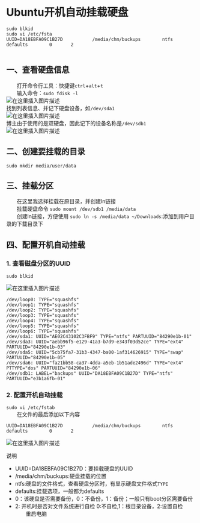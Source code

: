 # Ubuntu开机自动挂载硬盘
```aidl
sudo blkid
sudo vi /etc/fsta
UUID=DA18EBFA09C1B27D           /media/chm/buckups        ntfs    defaults        0       2


```
## 一、查看硬盘信息

&emsp;&emsp;打开命令行工具：快捷键`ctrl`+`alt`+`t`  
&emsp;&emsp;输入命令：`sudo fdisk -l`  
![在这里插入图片描述](https://img-blog.csdnimg.cn/20190427130838752.png)  
找到列表信息、并记下硬盘设备，如`/dev/sda1`  
![在这里插入图片描述](https://img-blog.csdnimg.cn/20190427130909559.png)  
博主由于使用的是双硬盘，因此记下的设备名称是`/dev/sdb1`  
![在这里插入图片描述](https://img-blog.csdnimg.cn/20190427131535118.png)  
## 二、创建要挂载的目录

`sudo mkdir media/user/data`  
## 三、挂载分区

&emsp;&emsp;在这里我选择挂载在原目录，并创建ln链接  
&emsp;&emsp;挂载硬盘命令
`sudo mount /dev/sdb1 /media/data`  
&emsp;&emsp;创建ln链接，方便使用
`sudo ln -s /media/data ~/Downloads`:添加到用户目录的下载目录下

## 四、配置开机自动挂载
### 1. 查看磁盘分区的UUID
`sudo blkid`  

![在这里插入图片描述](https://img-blog.csdnimg.cn/20190427132635611.png?x-oss-process=image/watermark,type_ZmFuZ3poZW5naGVpdGk,shadow_10,text_aHR0cHM6Ly9ibG9nLmNzZG4ubmV0L3FxXzI1NTk4NDUz,size_16,color_FFFFFF,t_70)  
```aidl
/dev/loop0: TYPE="squashfs"
/dev/loop1: TYPE="squashfs"
/dev/loop2: TYPE="squashfs"
/dev/loop3: TYPE="squashfs"
/dev/loop4: TYPE="squashfs"
/dev/loop5: TYPE="squashfs"
/dev/loop6: TYPE="squashfs"
/dev/sda1: UUID="AE02C43102C3FBF9" TYPE="ntfs" PARTUUID="84290e1b-01"
/dev/sda3: UUID="aebb96f5-e129-41a3-b7d9-e343f03d52ce" TYPE="ext4" PARTUUID="84290e1b-03"
/dev/sda5: UUID="5cb75fa7-31b3-4347-ba00-1af314626915" TYPE="swap" PARTUUID="84290e1b-05"
/dev/sda6: UUID="fa21bb58-ca37-4dda-a5eb-1b51ade2496d" TYPE="ext4" PTTYPE="dos" PARTUUID="84290e1b-06"
/dev/sdb1: LABEL="backups" UUID="DA18EBFA09C1B27D" TYPE="ntfs" PARTUUID="e3b1a6fb-01"

```
### 2. 配置开机自动挂载
`sudo vi /etc/fstab`  
&emsp;&emsp;在文件的最后添加以下内容
```aidl
UUID=DA18EBFA09C1B27D           /media/chm/buckups        ntfs    defaults        0       2
```

![在这里插入图片描述](https://img-blog.csdnimg.cn/20190427133319859.png?x-oss-process=image/watermark,type_ZmFuZ3poZW5naGVpdGk,shadow_10,text_aHR0cHM6Ly9ibG9nLmNzZG4ubmV0L3FxXzI1NTk4NDUz,size_16,color_FFFFFF,t_70)  

说明
- UUID=DA18EBFA09C1B27D：要挂载硬盘的UUID
- /media/chm/buckups:硬盘挂载的位置
- ntfs:硬盘的文件格式，查看硬盘分区时，有显示硬盘文件格式`TYPE`
- defaults:挂载选项，一般都为defaults
- 0：该硬盘是否需要备份，0：不备份，1：备份；一般只有boot分区需要备份
- 2: 开机时是否对文件系统进行自检 0:不自检,1：根目录设备，2:设置自检    
&emsp;&emsp;重启电脑